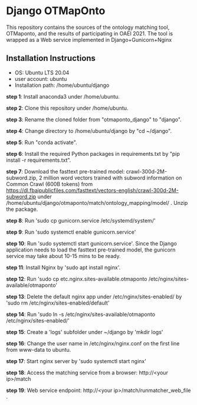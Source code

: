 # Django OTMapOnto
This repository contains the sources of the ontology matching 
tool, OTMaponto, and the results of participating in OAEI 2021. The tool is wrapped as a Web service implemented in Django+Gunicorn+Nginx

## Installation Instructions
* OS: Ubuntu LTS 20.04
* user account: ubuntu
* Installation path: /home/ubuntu/django

**step 1**: Install anaconda3 under /home/ubuntu.

**step 2**: Clone this repository under /home/ubuntu.

**step 3**: Rename the cloned folder from "otmaponto_django" to "django".

**step 4**: Change directory to /home/ubuntu/django by "cd ~/django".

**step 5**: Run "conda activate".

**step 6**: Install the required Python packages in requirements.txt by "pip install -r requirements.txt".

**step 7**: Download the fasttext pre-trained model: crawl-300d-2M-subword.zip, 2 million word vectors trained with subword information on Common Crawl (600B tokens) from 
https://dl.fbaipublicfiles.com/fasttext/vectors-english/crawl-300d-2M-subword.zip under /home/ubuntu/django/otmaponto/match/ontology_mapping/model/ . Unzip the package.

**step 8**: Run 'sudo cp gunicorn.service /etc/systemd/system/' 

**step 9**: Run 'sudo systemctl enable gunicorn.service'

**step 10**: Run 'sudo systemctl start gunicorn.service'. Since the Django application needs to load the fasttext pre-trained model, the gunicorn service may take about 10-15 mins to be ready.

**step 11**: Install Nginx by 'sudo apt install nginx'.

**step 12**: Run 'sudo cp etc.nginx.sites-available.otmaponto /etc/nginx/sites-available/otmaponto'

**step 13**: Delete the default nginx app under /etc/nginx/sites-enabled/ by 'sudo rm /etc/nginx/sites-enabled/default'

**step 14**: Run 'sudo ln -s /etc/nginx/sites-available/otmaponto /etc/nginx/sites-enabled/'

**step 15**: Create a 'logs' subfolder under ~/django by 'mkdir logs'

**step 16**: Change the user name in /etc/nginx/nginx.conf on the first line from www-data to ubuntu.

**step 17**: Start nginx server by 'sudo systemctl start nginx'

**step 18**: Access the matching service from a browser: http://\<your ip\>/match
  
**step 19**: Web service endpoint: http://\<your ip\>/match/runmatcher_web_file .



